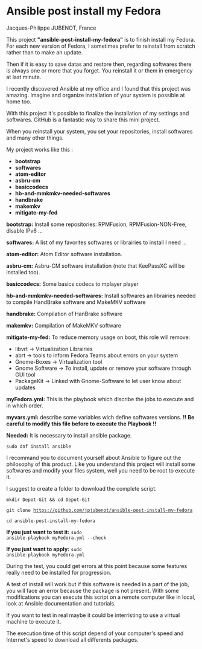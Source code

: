 # Ansible post install my Fedora
Jacques-Philippe JUBENOT, France

<p>This project <strong>"ansible-post-install-my-fedora"</strong> is to finish install my Fedora.
For each new version of Fedora, I sometimes prefer to reinstall from scratch rather than to make
an update.</p>
Then if it is easy to save datas and restore then, regarding softwares there is always
one or more that you forget. You reinstall it or them in emergency at last minute.

I recently discovered Ansible at my office and I found that this project was amazing.
Imagine and organize installation of your system is possible at home too.

With this project it's possible to finalize the installation of my settings and softwares.
GitHub is a fantastic way to share this mini project.

When you reinstall your system, you set your repositories, install softwares and
many other things.</p>

My project works like this :
- <strong>bootstrap</strong>
- <strong>softwares</strong>
- <strong>atom-editor</strong>
- <strong>asbru-cm</strong>
- <strong>basiccodecs</strong>
- <strong>hb-and-mmkmkv-needed-softwares</strong>
- <strong>handbrake</strong>
- <strong>makemkv</strong>
- <strong>mitigate-my-fed</strong>

<strong>bootstrap:</strong> Install some repositories: RPMFusion, RPMFusion-NON-Free, disable IPv6 ...

<strong>softwares:</strong> A list of my favorites softwares or librairies to install I need ...

<strong>atom-editor:</strong> Atom Editor software installation.

<strong>asbru-cm:</strong> Asbru-CM software installation (note that KeePassXC will be installed too).

<strong>basiccodecs:</strong> Some basics codecs to mplayer player

<strong>hb-and-mmkmkv-needed-softwares:</strong> Install softwares an librairies needed to
compile HandBrake software and MakeMKV software

<strong>handbrake:</strong> Compilation of HanBrake software

<strong>makemkv:</strong>  Compilation of MakeMKV software

<strong>mitigate-my-fed:</strong> To reduce memory usage on boot, this role will remove:
- libvrt -> Virtualization Librairies
- abrt -> tools to inform Fedora Teams about errors on your system
- Gnome-Boxes -> Virtualization tool
- Gnome Software -> To install, update or remove your software through GUI tool
- PackageKit -> Linked with Gnome-Software to let user know about updates

<strong>myFedora.yml:</strong> This is the playbook which discribe the jobs to execute and in which order.

<strong>myvars.yml:</strong> describe some variables wich define softwares versions.
<strong>!! Be careful to modify this file before to execute the Playbook !!</strong>

<strong>Needed:</strong>
It is necessary to install ansible package.

<code>sudo dnf install ansible</code>

I recommand you to document yourself about Ansible to figure out the philosophy of this product.
Like you understand this project will install some softwares and modify your files system,
well you need to be root to execute it.

I suggest to create a folder to download the complete script.

<code>mkdir Depot-Git && cd Depot-Git</code>

<code>git clone https://github.com/jpjubenot/ansible-post-install-my-fedora</code>

<code>cd ansible-post-install-my-fedora</code>

<strong>If you just want to test it:</strong> <code>sudo ansible-playbook myFedora.yml --check</code>

<strong>If you just want to apply:</strong> <code>sudo ansible-playbook myFedora.yml</code>

<p>During the test, you could get errors at this point because some features really need
to be installed for progression.</p>
<p>A test of install will work but if this software is needed in a part of the job, you will
face an error because the package is not present. With some modifications you can
execute this script on a remote computer like in local, look at Ansible documentation
and tutorials.</p>
<p>If you want to test in real maybe it could be interristing to use a virtual machine to
execute it.</p>
<p>The execution time of this script depend of your computer's speed and Internet's
speed to download all differents packages.</p>
